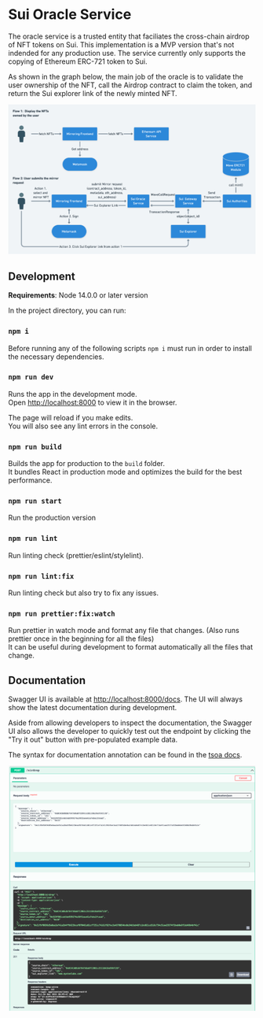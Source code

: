 # Sui Oracle Service

The oracle service is a trusted entity that faciliates the cross-chain airdrop of NFT tokens on Sui. This implementation is a MVP
version that's not indended for any production use. The service currently only supports the copying of Ethereum
ERC-721 token to Sui.

As shown in the graph below, the main job of the oracle is to validate the user ownership of the NFT, call the Airdrop contract to claim the token, and return the Sui explorer link of the newly minted NFT.

![user flow](./docs/flow.png 'User Flow')

## Development

**Requirements**: Node 14.0.0 or later version

In the project directory, you can run:

### `npm i`

Before running any of the following scripts `npm i` must run in order to install the necessary dependencies.

### `npm run dev`

Runs the app in the development mode.\
Open [http://localhost:8000](http://localhost:8000) to view it in the browser.

The page will reload if you make edits.\
You will also see any lint errors in the console.

### `npm run build`

Builds the app for production to the `build` folder.\
It bundles React in production mode and optimizes the build for the best performance.

### `npm run start`

Run the production version

### `npm run lint`

Run linting check (prettier/eslint/stylelint).

### `npm run lint:fix`

Run linting check but also try to fix any issues.

### `npm run prettier:fix:watch`

Run prettier in watch mode and format any file that changes. (Also runs prettier once in the beginning for all the files)\
It can be useful during development to format automatically all the files that change.

## Documentation

Swagger UI is available at [http://localhost:8000/docs](http://localhost:8000/docs). The UI will always show the latest documentation during development.

Aside from allowing developers to inspect the documentation, the Swagger UI also allows the developer to quickly test out the endpoint by clicking the "Try it out" button with pre-populated example data.

The syntax for documentation annotation can be found in the [tsoa docs](https://tsoa-community.github.io/docs/getting-started.html).

![swagger ui](./docs/swagger.png 'Swagger UI')
